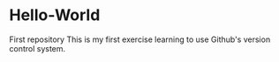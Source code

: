 # Hello-World
First repository
This is my first exercise learning to use Github's version control system.
